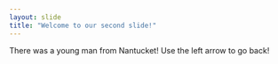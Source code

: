 ```yaml
---
layout: slide
title: "Welcome to our second slide!"
---
```

There was a young man from Nantucket!
Use the left arrow to go back!
